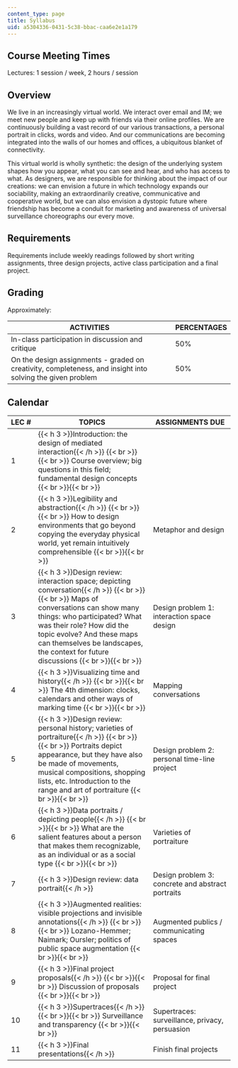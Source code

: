 ```yaml
---
content_type: page
title: Syllabus
uid: a5304336-0431-5c38-bbac-caa6e2e1a179
---
```


Course Meeting Times
--------------------

Lectures: 1 session / week, 2 hours / session

Overview
--------

We live in an increasingly virtual world. We interact over email and IM; we meet new people and keep up with friends via their online profiles. We are continuously building a vast record of our various transactions, a personal portrait in clicks, words and video. And our communications are becoming integrated into the walls of our homes and offices, a ubiquitous blanket of connectivity.

This virtual world is wholly synthetic: the design of the underlying system shapes how you appear, what you can see and hear, and who has access to what. As designers, we are responsible for thinking about the impact of our creations: we can envision a future in which technology expands our sociability, making an extraordinarily creative, communicative and cooperative world, but we can also envision a dystopic future where friendship has become a conduit for marketing and awareness of universal surveillance choreographs our every move.

Requirements
------------

Requirements include weekly readings followed by short writing assignments, three design projects, active class participation and a final project.

Grading
-------

Approximately:

| ACTIVITIES | PERCENTAGES |
| --- | --- |
| In-class participation in discussion and critique | 50% |
| On the design assignments - graded on creativity, completeness, and insight into solving the given problem | 50% 

Calendar
--------

| LEC # | TOPICS | ASSIGNMENTS DUE |
| --- | --- | --- |
| 1 | {{< h 3 >}}Introduction: the design of mediated interaction{{< /h >}} {{< br >}}{{< br >}} Course overview; big questions in this field; fundamental design concepts {{< br >}}{{< br >}}  | &nbsp; |
| 2 | {{< h 3 >}}Legibility and abstraction{{< /h >}} {{< br >}}{{< br >}} How to design environments that go beyond copying the everyday physical world, yet remain intuitively comprehensible {{< br >}}{{< br >}}  | Metaphor and design |
| 3 | {{< h 3 >}}Design review: interaction space; depicting conversation{{< /h >}} {{< br >}}{{< br >}} Maps of conversations can show many things: who participated? What was their role? How did the topic evolve? And these maps can themselves be landscapes, the context for future discussions {{< br >}}{{< br >}}  | Design problem 1: interaction space design |
| 4 | {{< h 3 >}}Visualizing time and history{{< /h >}} {{< br >}}{{< br >}} The 4th dimension: clocks, calendars and other ways of marking time {{< br >}}{{< br >}}  | Mapping conversations |
| 5 | {{< h 3 >}}Design review: personal history; varieties of portraiture{{< /h >}} {{< br >}}{{< br >}} Portraits depict appearance, but they have also be made of movements, musical compositions, shopping lists, etc. Introduction to the range and art of portraiture {{< br >}}{{< br >}}  | Design problem 2: personal time-line project |
| 6 | {{< h 3 >}}Data portraits / depicting people{{< /h >}} {{< br >}}{{< br >}} What are the salient features about a person that makes them recognizable, as an individual or as a social type {{< br >}}{{< br >}}  | Varieties of portraiture |
| 7 | {{< h 3 >}}Design review: data portrait{{< /h >}} | Design problem 3: concrete and abstract portraits |
| 8 | {{< h 3 >}}Augmented realities: visible projections and invisible annotations{{< /h >}} {{< br >}}{{< br >}} Lozano-Hemmer; Naimark; Oursler; politics of public space augmentation {{< br >}}{{< br >}}  | Augmented publics / communicating spaces |
| 9 | {{< h 3 >}}Final project proposals{{< /h >}} {{< br >}}{{< br >}} Discussion of proposals {{< br >}}{{< br >}}  | Proposal for final project |
| 10 | {{< h 3 >}}Supertraces{{< /h >}} {{< br >}}{{< br >}} Surveillance and transparency {{< br >}}{{< br >}}  | Supertraces: surveillance, privacy, persuasion |
| 11 | {{< h 3 >}}Final presentations{{< /h >}} | Finish final projects